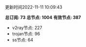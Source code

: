 更新时间2022-11-11 10:09:43

**总订阅: 73**
**总节点: 1004**
**有效节点: 387**
- v2ray节点: 227
- trojan节点: 96
- ss节点: 64
